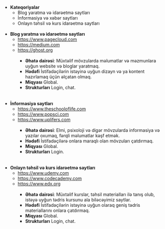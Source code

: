 - **Kateqoriyalar**
  -  Blog yaratma və idarəetmə saytları
  -  İnformasiya və xəbər saytları
  -  Onlayn təhsil və kurs idarəetmə saytları
  </br></br>   
- **Blog yaratma və idarəetmə saytları**
  - https://www.pagecloud.com
  - https://medium.com
  - https://ghost.org
     </br></br>    
     - **Əhatə dairəsi**: Müxtəlif mövzularda məlumatlar və məzmunlara uyğun website və bloglar yaratmaq.
     - **Hədəfi**  İstifadəçilərin istəyinə uyğun dizayn və ya kontent hazırlamaq üçün əlçatan olmaq.
     - **Miqyası**  Global.
     - **Strukturları**  Login, chat.
     </br></br></br>   
- **İnformasiya saytları**
  - https://www.theschooloflife.com
  - https://www.popsci.com
  - https://www.uplifers.com
</br></br>  
     - **Əhatə dairəsi**: Elmi, psixoloji və digər mövzularda informasiya və yazılar oxumaq, fərqli məlumatlar kəşf etmək.
     - **Hədəfi**  İstifadəçilərə onlara maraqlı olan mövzuları çatdırmaq.
     - **Miqyası**  Global.
     - **Strukturları**  Login.
        </br></br></br>   
- **Onlayn təhsil və kurs idarəetmə saytları**
  - https://www.udemy.com
  - https://www.codecademy.com
  - https://www.edx.org
</br></br>  
     - **Əhatə dairəsi**: Müxtəlif kurslar, təhsil materialları ilə tanış olub, istəyə uyğun tədris kursunu ala biləcəyimiz saytlar.
     - **Hədəfi** İstifadəçilərin istəyinə uyğun olaraq geniş tədris materiallarını onlara çatdırmaq.
     - **Miqyası**  Global.
     - **Strukturları**  Login, chat.
